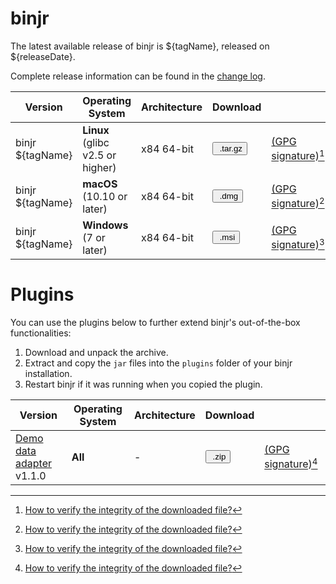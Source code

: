 # binjr

The latest available release of binjr is ${tagName}, released on ${releaseDate}.  

Complete release information can be found in the [change log](CHANGELOG.md). 

<style>
  .md-typeset button {
    cursor: pointer;
    transition: opacity 250ms;
  }
  .md-typeset button:hover {
    opacity: 0.75;
  }
  .md-typeset button  {
  border-style: solid;
   border-width: 5px;   
    border-radius: 5px;
    padding: 0px 5px 0px 5px;
    margin-bottom: 10px;
    border-color: var(--md-accent-fg-color); 
    display: block;
    color: var(--md-accent-bg-color);
    background-color: var(--md-accent-fg-color);
  }
</style>



|Version     | Operating System       |  Architecture        |  Download  | |
|----------|----------|----------|------|----|
| binjr ${tagName} | **Linux** (glibc v2.5 or higher)| x84 64-bit | [<button ><img alt="" src="../../assets/images/download.svg"> .tar.gz</button>](https://github.com/binjr/binjr/releases/download/${tagName}/binjr-${version}_linux-amd64.tar.gz) | [(GPG signature)](https://github.com/binjr/binjr/releases/download/${tagName}/binjr-${version}_linux-amd64.tar.gz.asc)[^1]  |
| binjr ${tagName} | **macOS** (10.10 or later)| x84 64-bit | [<button ><img alt="" src="../../assets/images/download.svg"> .dmg</button>](https://github.com/binjr/binjr/releases/download/${tagName}/binjr-${version}_mac-x86_64.dmg) | [(GPG signature)](https://github.com/binjr/binjr/releases/download/${tagName}/binjr-${version}_mac-x86_64.dmg.asc)[^1]  |
| binjr ${tagName} | **Windows** (7 or later)| x84 64-bit | [<button><img alt="" src="../../assets/images/download.svg"> .msi</button>](https://github.com/binjr/binjr/releases/download/${tagName}/binjr-${version}_windows-amd64.msi) | [(GPG signature)](https://github.com/binjr/binjr/releases/download/${tagName}/binjr-${version}_windows-amd64.msi.asc)[^1]  |


# Plugins

You can use the plugins below to further extend binjr's out-of-the-box functionalities:

1. Download and unpack the archive.
2. Extract and copy the `jar` files into the `plugins` folder of your binjr installation.
3. Restart binjr if it was running when you copied the plugin. 

|Version | Operating System | Architecture | Download |   |
|--------|------------------|--------------|----------|---|
| [Demo data adapter](https://github.com/binjr/binjr-adapter-demo) v1.1.0 | **All** | - | [<button ><img alt="" src="../../assets/images/download.svg"> .zip</button>](https://github.com/binjr/binjr-adapter-demo/releases/download/v1.1.0/binjr-adapter-demo-1.1.0.zip) | [(GPG signature)](https://github.com/binjr/binjr-adapter-demo/releases/download/v1.1.0/binjr-adapter-demo-1.1.0.zip.asc)[^1]  |



[^1]: [How to verify the integrity of the downloaded file?](../../documentation/verify-signature/)